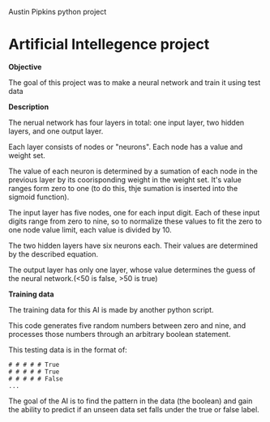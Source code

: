 Austin Pipkins python project

# Artificial Intellegence project

**Objective**

The goal of this project was to make a neural network and train it using test data

**Description**

The nerual network has four layers in total: one input layer, two hidden layers, and one output layer.

Each layer consists of nodes or "neurons". Each node has a value and weight set.

The value of each neuron is determined by a sumation of each node in the previous layer by its coorisponding weight in the weight set. It's value ranges form zero to one (to do this, thje sumation is inserted into the sigmoid function).

The input layer has five nodes, one for each input digit. Each of these input digits range from zero to nine, so to normalize these values to fit the zero to one node value limit, each value is divided by 10.

The two hidden layers have six neurons each. Their values are determined by the described equation.

The output layer has only one layer, whose value determines the guess of the neural network.(<50 is false, >50 is true)

**Training data**

The training data for this AI is made by another python script.

This code generates five random numbers between zero and nine, and processes those numbers through an arbitrary boolean statement.

This testing data is in the format of:
    
    # # # # # True
    # # # # # True
    # # # # # False
    ...
    
The goal of the AI is to find the pattern in the data (the boolean) and gain the ability to predict if an unseen data set falls under the true or false label.


